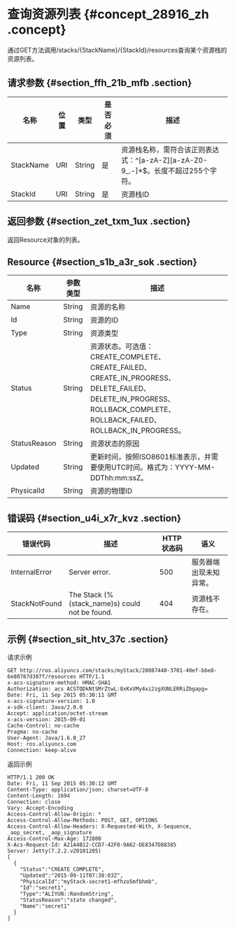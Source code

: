 # 查询资源列表 {#concept_28916_zh .concept}

通过GET方法调用/stacks/\{StackName\}/\{StackId\}/resources查询某个资源栈的资源列表。

## 请求参数 {#section_ffh_21b_mfb .section}

|名称|位置|类型|是否必须|描述|
|--|--|--|----|--|
|StackName|URI|String|是|资源栈名称，需符合该正则表达式：^\[a-zA-Z\]\[a-zA-Z0-9\_.-\]\*$。长度不超过255个字符。|
|StackId|URI|String|是|资源栈ID|

## 返回参数 {#section_zet_txm_1ux .section}

返回Resource对象的列表。

## Resource {#section_s1b_a3r_sok .section}

|名称|参数类型|描述|
|--|----|--|
|Name|String|资源的名称|
|Id|String|资源的ID|
|Type|String|资源类型|
|Status|String|资源状态。可选值：CREATE\_COMPLETE、CREATE\_FAILED、CREATE\_IN\_PROGRESS、DELETE\_FAILED、DELETE\_IN\_PROGRESS、ROLLBACK\_COMPLETE、ROLLBACK\_FAILED、ROLLBACK\_IN\_PROGRESS。|
|StatusReason|String|资源状态的原因|
|Updated|String|更新时间，按照ISO8601标准表示，并需要使用UTC时间。格式为：YYYY-MM-DDThh:mm:ssZ。|
|PhysicalId|String|资源的物理ID|

## 错误码 {#section_u4i_x7r_kvz .section}

|错误代码|描述|HTTP状态码|语义|
|----|--|-------|--|
|InternalError|Server error.|500|服务器端出现未知异常。|
|StackNotFound|The Stack \(%\(stack\_name\)s\) could not be found.|404|资源栈不存在。|

## 示例 {#section_sit_htv_37c .section}

请求示例

``` {#codeblock_2mk_f52_8id .language-json}
GET http://ros.aliyuncs.com/stacks/myStack/28087440-3701-40ef-bbe8-6e80787d307f/resources HTTP/1.1
x-acs-signature-method: HMAC-SHA1
Authorization: acs ACSTQDkNtSMrZtwL:8xKxVMy4xi2zgXUNLERRiZbgapg=
Date: Fri, 11 Sep 2015 05:30:11 GMT
x-acs-signature-version: 1.0
x-sdk-client: Java/2.0.0
Accept: application/octet-stream
x-acs-version: 2015-09-01
Cache-Control: no-cache
Pragma: no-cache
User-Agent: Java/1.6.0_27
Host: ros.aliyuncs.com
Connection: keep-alive      
```

返回示例

``` {#codeblock_20h_pzw_nx0 .language-json}
HTTP/1.1 200 OK
Date: Fri, 11 Sep 2015 05:30:12 GMT
Content-Type: application/json; charset=UTF-8
Content-Length: 1694
Connection: close
Vary: Accept-Encoding
Access-Control-Allow-Origin: *
Access-Control-Allow-Methods: POST, GET, OPTIONS
Access-Control-Allow-Headers: X-Requested-With, X-Sequence, _aop_secret, _aop_signature
Access-Control-Max-Age: 172800
X-Acs-Request-Id: A21A4B12-CCD7-42F0-9A62-DE8347D88385
Server: Jetty(7.2.2.v20101205)
[
  {
    "Status":"CREATE_COMPLETE",
    "Updated":"2015-09-11T07:38:03Z",
    "PhysicalId":"myStack-secret1-mfhzo5mfbhmb",
    "Id":"secret1",
    "Type":"ALIYUN::RandomString",
    "StatusReason":"state changed",
    "Name":"secret1"
  }
]
```


